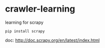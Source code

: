 crawler-learning
================

learning for scrapy

    pip install scrapy

doc: <http://doc.scrapy.org/en/latest/index.html>

